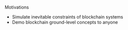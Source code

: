 Motivations

- Simulate inevitable constraints of blockchain systems
- Demo blockchain ground-level concepts to anyone
